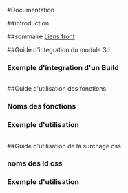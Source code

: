 

#Documentation

##introduction


##sommaire
[Liens front](https://bitbucket.org/jozait/light-and-shadow-react-car-config/src/webpack/canvas_front/README.md)

##Guide d'integration du module 3d
### Exemple d'integration d'un Build
````javascript
````

##Guide d'utilisation des fonctions
### Noms des fonctions
### Exemple d'utilisation
````javascript

````

##Guide d'utilisation de la surchage css
### noms des Id css
### Exemple d'utilisation
````javascript

````